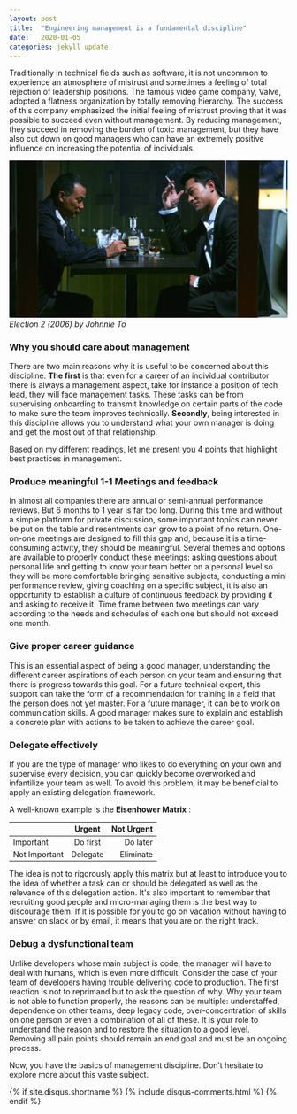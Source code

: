 ```yaml
---
layout: post
title:  "Engineering management is a fundamental discipline"
date:   2020-01-05
categories: jekyll update
---
```

Traditionally in technical fields such as software, it is not uncommon to experience an atmosphere of mistrust and 
sometimes a feeling of total rejection of leadership positions. The famous video game company, Valve, adopted a flatness 
organization by totally removing hierarchy. The success of this company emphasized the initial feeling of mistrust 
proving that it was possible to succeed even without management. By reducing management, they succeed in removing the 
burden of toxic management, but they have also cut down on good managers who can have an extremely positive influence 
on increasing the potential of individuals.

![Logo](/images/election2.jpg)
_Election 2 (2006) by Johnnie To_

### Why you should care about management

There are two main reasons why it is useful to be concerned about this discipline. 
**The first** is that even for a career of an individual contributor there is always a management aspect, take for instance 
a position of tech lead, they will face management tasks. These tasks can be from supervising onboarding to transmit 
knowledge on certain parts of the code to make sure the team improves technically. 
**Secondly**, being interested in this discipline allows you to understand what your own manager is doing and get the most 
out of that relationship. 

Based on my different readings, let me present you 4 points that highlight best practices in management.

### Produce meaningful 1-1 Meetings and feedback

In almost all companies there are annual or semi-annual performance reviews. But 6 months to 1 year is far too long. 
During this time and without a simple platform for private discussion, some important topics can never be put on the 
table and resentments can grow to a point of no return. One-on-one meetings are designed to fill this gap and, because 
it is a time-consuming activity, they should be meaningful. Several themes and options are available to properly 
conduct these meetings: asking questions about personal life and getting to know your team better on a personal level 
so they will be more comfortable bringing sensitive subjects, conducting a mini performance review, giving coaching on 
a specific subject, it is also an opportunity to establish a culture of continuous feedback by providing it and asking 
to receive it. Time frame between two meetings can vary according to the needs and schedules of each one but should not 
exceed one month.

### Give proper career guidance

This is an essential aspect of being a good manager, understanding the different career aspirations of each person on 
your team and ensuring that there is progress towards this goal. For a future technical expert, this support can take 
the form of a recommendation for training in a field that the person does not yet master. For a future manager, it can 
be to work on communication skills. A good manager makes sure to explain and establish a concrete plan with actions to 
be taken to achieve the career goal.

### Delegate effectively
If you are the type of manager who likes to do everything on your own and supervise every decision, you can quickly 
become overworked and infantilize your team as well. To avoid this problem, it may be beneficial to apply an existing 
delegation framework. 

A well-known example is the **Eisenhower Matrix** :

|          |      Urgent      |  Not Urgent |
|----------|:-------------:|------:|
| Important | Do first | Do later |
| Not Important | Delegate | Eliminate |

The idea is not to rigorously apply this matrix but at least to introduce you to the idea of whether a task can or 
should be delegated as well as the relevance of this delegation action. It's also important to remember that recruiting 
good people and micro-managing them is the best way to discourage them. If it is possible for you to go on vacation 
without having to answer on slack or by email, it means that you are on the right track.

### Debug a dysfunctional team

Unlike developers whose main subject is code, the manager will have to deal with humans, which is even more difficult. 
Consider the case of your team of developers having trouble delivering code to production. The first reaction is not to 
reprimand but to ask the question of why. Why your team is not able to function properly, the reasons can be multiple: 
understaffed, dependence on other teams, deep legacy code, over-concentration of skills on one person or even a 
combination of all of these. It is your role to understand the reason and to restore the situation to a good level. 
Removing all pain points should remain an end goal and must be an ongoing process.

Now, you have the basics of management discipline. Don’t hesitate to explore more about this vaste subject.

{% if site.disqus.shortname %}
    {% include disqus-comments.html %}
{% endif %}